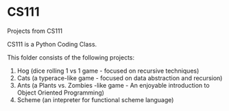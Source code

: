 # CS111
Projects from CS111


CS111 is a Python Coding Class. 

This folder consists of the following projects:
1. Hog (dice rolling 1 vs 1 game - focused on recursive techniques)
2. Cats (a typerace-like game - focused on data abstraction and recursion)
3. Ants (a Plants vs. Zombies -like game - An enjoyable introduction to Object Oriented Programming)
4. Scheme (an intepreter for functional scheme language)

